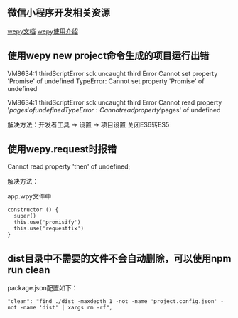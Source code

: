 ## 微信小程序开发相关资源
[wepy文档](https://tencent.github.io/wepy/document.html)
[wepy使用介绍](http://dev.qq.com/topic/5844d6947badb2796037f9e3)

## 使用wepy new project命令生成的项目运行出错

VM8634:1 thirdScriptError 
 sdk uncaught third Error 
 Cannot set property 'Promise' of undefined 
 TypeError: Cannot set property 'Promise' of undefined
 
VM8634:1 thirdScriptError 
 sdk uncaught third Error 
 Cannot read property '$pages' of undefined 
 TypeError: Cannot read property '$pages' of undefined
 
 解决方法：开发者工具 -> 设置 -> 项目设置 关闭ES6转ES5
 
 ## 使用wepy.request时报错
 
Cannot read property 'then' of undefined;

解决方法：

app.wpy文件中

```
constructor () {
  super()
  this.use('promisify')
  this.use('requestfix')
}
```

## dist目录中不需要的文件不会自动删除，可以使用npm run clean

package.json配置如下：

```
"clean": "find ./dist -maxdepth 1 -not -name 'project.config.json' -not -name 'dist' | xargs rm -rf",
```
